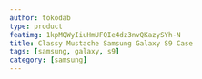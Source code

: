 ```yaml
---
author: tokodab
type: product
featimg: 1kpMQWyIiuHmUFQIe4dz3nvQKazySYh-N
title: Classy Mustache Samsung Galaxy S9 Case
tags: [samsung, galaxy, s9]
category: [samsung]
---
```

